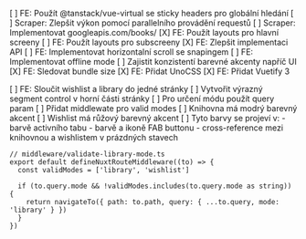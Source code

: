 [ ] FE: Použít @tanstack/vue-virtual se sticky headers pro globální hledání
[ ] Scraper: Zlepšit výkon pomocí parallelního provádění requestů
[ ] Scraper: Implementovat googleapis.com/books/
[X] FE: Použít layouts pro hlavní screeny 
[ ] FE: Použít layouts pro subscreeny
[X] FE: Zlepšit implementaci API
[ ] FE: Implementovat horizontalní scroll se snapingem
[ ] FE: Implementovat offline mode
[ ] Zajistit konzistentí barevné akcenty napříč UI
[X] FE: Sledovat bundle size
[X] FE: Přidat UnoCSS
[X] FE: Přidat Vuetify 3

[ ] FE: Sloučit wishlist a library do jedné stránky
    [ ] Vytvořit výrazný segment control v horní části stránky
    [ ] Pro určení módu použít query param
    [ ] Přidat middlewate pro valid modes
    [ ] Knihovna má modrý barevný akcent
    [ ] Wishlist má růžový barevný akcent
    [ ] Tyto barvy se projeví v:
        - barvě activního tabu
        - barvě a ikoně FAB buttonu
        - cross-reference mezi knihovnou a wishlistem v prázdných stavech


```
// middleware/validate-library-mode.ts
export default defineNuxtRouteMiddleware((to) => {
  const validModes = ['library', 'wishlist']
  
  if (to.query.mode && !validModes.includes(to.query.mode as string)) {
    return navigateTo({ path: to.path, query: { ...to.query, mode: 'library' } })
  }
})
```


